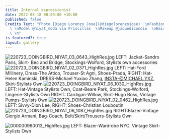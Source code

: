 ```yaml
---
title: Internal expressionist
date: 2022-08-18 08:59:00 +10:00
published: false
Credits Text: "Photo [Diego Lorenzo Jose](@diegolorenzojose)  \nFashion @oriana_deluca
  \ \nModel @niyat_moda via Priscillas  \nMakeup @jaquedicondio  \nHair @lachlan_hair
  \ \n"
is featured?: true
layout: gallery
---
```


![220723_DOINGBIRD_NIYAT_03_0643_HighRes.jpg](/uploads/220723_DOINGBIRD_NIYAT_03_0643_HighRes.jpg)
LEFT: Jacket-Sandro Paris, Skirt- Bec and Bridge, Stockings-Wolford, Stylists own accessories
![220723_DOINGBIRD_NIYAT_02_0371_HighRes.jpg](/uploads/220723_DOINGBIRD_NIYAT_02_0371_HighRes.jpg)
LEFT: Hat-Ford Millinery,
Dress-The Attico, Trouser-St Agni,
Shoes-Prada,    RIGHT: Hat-Helen Kaminski,
DRESS-Michael Yuxiao Zhang, INSTA-@MICHAEL.YXZ,
Skirt-Stylists Own
![220723_DOINGBIRD_NIYAT_06_1030_HighRes.jpg](/uploads/220723_DOINGBIRD_NIYAT_06_1030_HighRes.jpg)
LEFT: Hat-Vintage Stylists Own, Coat-Beare Park, Stockings-Wolford, Lingerie-Stylists Own RIGHT: Cardigan-Willow, Skirt-Hugo Boss, Vintage Pumps-Stylists Own
![220723_DOINGBIRD_NIYAT_02_0462_HighRes.jpg](/uploads/220723_DOINGBIRD_NIYAT_02_0462_HighRes.jpg)
LEFT: Sivvy-Dion Lee, RIGHT: Shoes-Christian Louboutin
![220723_DOINGBIRD_NIYAT_06_1087_HighRes.jpg](/uploads/220723_DOINGBIRD_NIYAT_06_1087_HighRes.jpg)
RIGHT:Blazer-Vintage Giorgio Armani, Bag-Coach, Belt/Skirt/Trousers-Stylists Own


![000000980013_HighRes.jpg](/uploads/000000980013_HighRes.jpg)
LEFT: Blazer-Wardrobe NYC, Vintage Skirt-Stylists Own